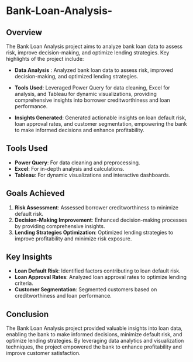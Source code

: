 # Bank-Loan-Analysis-


## Overview

The Bank Loan Analysis project aims to analyze bank loan data to assess risk, improve decision-making, and optimize lending strategies. Key highlights of the project include:

- **Data Analysis** : Analyzed bank loan data to assess risk, improved decision-making, and optimized lending strategies.

- **Tools Used**: Leveraged Power Query for data cleaning, Excel for analysis, and Tableau for dynamic visualizations, providing comprehensive insights into borrower creditworthiness and loan performance.

- **Insights Generated**: Generated actionable insights on loan default risk, loan approval rates, and customer segmentation, empowering the bank to make informed decisions and enhance profitability.

## Tools Used

- **Power Query**: For data cleaning and preprocessing.
- **Excel**: For in-depth analysis and calculations.
- **Tableau**: For dynamic visualizations and interactive dashboards.

## Goals Achieved

1. **Risk Assessment**: Assessed borrower creditworthiness to minimize default risk.
2. **Decision-Making Improvement**: Enhanced decision-making processes by providing comprehensive insights.
3. **Lending Strategies Optimization**: Optimized lending strategies to improve profitability and minimize risk exposure.

## Key Insights

- **Loan Default Risk**: Identified factors contributing to loan default risk.
- **Loan Approval Rates**: Analyzed loan approval rates to optimize lending criteria.
- **Customer Segmentation**: Segmented customers based on creditworthiness and loan performance.

## Conclusion

The Bank Loan Analysis project provided valuable insights into loan data, enabling the bank to make informed decisions, minimize default risk, and optimize lending strategies. By leveraging data analytics and visualization techniques, the project empowered the bank to enhance profitability and improve customer satisfaction.
